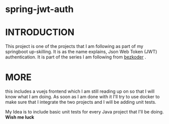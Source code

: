 # spring-jwt-auth

# INTRODUCTION
This project is one of the projects that I am following as part of my springboot up-skilling.  It is as the name explains,  Json Web Token (JWT) authentication.  It is part of the series I am following from [bezkoder](https://www.bezkoder.com/spring-boot-jwt-authentication/) .  

# MORE
this includes a vuejs frontend which I am still reading up on so that I will know what I am doing. As soon as I am done with it I'll try to use docker to make sure that I integrate the two projects and I will be adding unit tests.   

My Idea is to include basic unit tests for every Java project that I'll be doing.  **Wish me luck**



